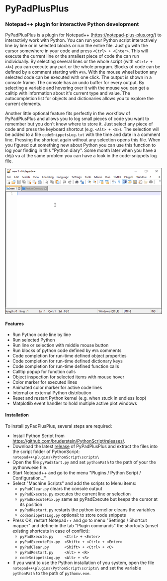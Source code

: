 # PyPadPlusPlus
### Notepad++ plugin for interactive Python development

PyPadPlusPlus is a plugin for Notepad++ (https://notepad-plus-plus.org/) to interactivly work with Python. You can run your Python script interactively line by line or in selected blocks or run the entire file. Just go with the cursor somewhere in your code and press `<Ctrl> + <Enter>`. This will execute the current line or the smallest piece of code the can run individually. By selecting several lines or the whole script (with `<Ctrl> + <A>`) you can execute any part or the whole program. Blocks of code can be defined by a comment starting with `#%%`. With the mouse wheel button any selected code can be executed with one click. The output is shown in a console frame. The console has an undo buffer for every output. By selecting a variable and hovering over it with the mouse you can get a calltip with information about it's current type and value. The autocompletion list for objects and dictionaries allows you to explore the current elements.

Another little optional feature fits perfectly in the workflow of PyPadPlusPlus and allows you to log small pieces of code you want to remember but you don't know where to store it. Just select any piece of code and press the keyboard shortcut (e.g. `<Alt> + <S>`). The selection will be added to a file `codeSnippetsLog.txt` with the time and date in a comment line. Pressing the shortcut again without any selection opens this file. When you figured out something new about Python you can use this function to log your finding in this "Python diary". Some month later when you have a déjà vu at the same problem you can have a look in the code-snippets log file.

  <img src="https://raw.githubusercontent.com/bitagoras/PyPadPlusPlus/master/pyPadDemo.gif">  

#### Features

* Run Python code line by line
* Run selected Python
* Run line or selection with middle mouse button
* Run blocks of python code defined by `#%%` comments
* Code completion for run-time defined object properties
* Code completion for run-time defined dictionary keys
* Code completion for run-time defined function calls
* Calltip popup for function calls
* Object inspection for selected items with mouse hover
* Color marker for executed lines
* Animated color marker for active code lines
* Internal or external Python distribution
* Reset and restart Python kernel (e.g. when stuck in endless loop)
* Matplotlib event handler to hold multiple active plot windows

#### Installation

To install pyPadPlusPlus, several steps are required:
* Install Python Script from https://github.com/bruderstein/PythonScript/releases/.
* Download the latest [release](https://github.com/bitagoras/PyPadPlusPlus/releases) of PyPadPlusPlus and extract the files into the script folder of PythonScript:
  <br>`notepad++\plugins\PythonScript\scripts\`
* Open the file `pyPadStart.py` and set `pythonPath` to the path of your the pythonw.exe file.
* Start Notepad++ and go to the menu "Plugins / Python Script / Configuration..."
* Select "Machine Scripts" and add the scripts to Menu items:
  * `pyPadClear.py` clears the console output
  * `pyPadExecute.py` executes the current line or selection
  * `pyPadExecuteFix.py` same as pyPadExecute but keeps the cursor at its position
  * `pyPadRestart.py`  restarts the python kernel or cleans the variables
  * `codeSnippetsLog.py`  optional: to store code snippets
* Press OK, restart Notepad++ and go to menu "Settings / Shortcut mapper" and define in the tab "Plugin commands" the shortcuts (unset existing shortcuts in case of conflict):
  * `pyPadExecute.py     <Ctrl> + <Enter>`
  * `pyPadExecuteFix.py  <Shift> + <Ctrl> + <Enter>`
  * `pyPadClear.py       <Shift> + <Ctrl> + <C>`
  * `pyPadRestart.py     <Alt> + <R>`
  * `codeSnippetsLog.py  <Alt> + <S>`
* If you want to use the Python installation of you system, open the file 
  `notepad++\plugins\PythonScript\scripts\` and set the variable `pythonPath` to the path of `pythonw.exe`.
